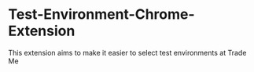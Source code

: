 # Test-Environment-Chrome-Extension
This extension aims to make it easier to select test environments at Trade Me
